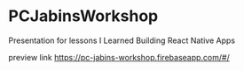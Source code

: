 # PCJabinsWorkshop

Presentation for lessons I Learned Building React Native Apps

preview link https://pc-jabins-workshop.firebaseapp.com/#/

